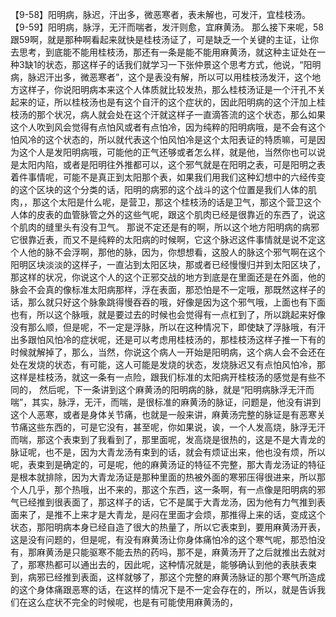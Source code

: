 【9-58】阳明病，脉迟，汗出多，微恶寒者，表未解也，可发汗，宜桂枝汤。
【9-59】阳明病，脉浮，无汗而喘者，发汗则愈，宜麻黄汤。
那么接下来呢，58跟59啊，就是那种啊看起来就快是桂枝汤证了，可是缺乏一个关键的主证，让你去思考，到底能不能用桂枝汤，那还有一条是能不能用麻黄汤，就这种主证处在一种3缺1的状态，那这样子的话我们就学习一下张仲景这个思考方式，他说，“阳明病，脉迟汗出多，微恶寒者”，这个是表没有解，所以可以用桂枝汤发汗，这个地方这样子，你说阳明病本来这个人体质就比较发热，那么桂枝汤证是一个汗孔不关起来的证，所以桂枝汤也是有这个自汗的这个症状的，因此阳明病的这个汗加上桂枝汤的那个状况，病人就会处在这个汗就这样子一直滴答流的这个状态，那么如果这个人吹到风会觉得有点怕风或者有点怕冷，因为纯粹的阳明病哦，是不会有这个怕风冷的这个状态的，所以就代表这个怕风怕冷是这个太阳表证的特质嘛，可是因为这个人是发阳明病哦，可能他的正气还够或者怎么样，就是他，当然你也可以说是太阳内陷，或者是阳明往外推都可以，这个邪气就是在阳明之表，可是阳明之表着件事情呢，可能不是真正到太阳那个表，如果我们用我们这种幻想中的六经传变的这个区块的这个分类的话，阳明的病邪的这个战斗的这个位置是我们人体的肌肉，，那这个太阳是什么呢，是营卫，那这个桂枝汤的话是卫气，那这个营卫这个人体的皮表的血管脉管之外的这些气呢，跟这个肌肉已经是很靠近的东西了，说这个肌肉的缝里头有没有卫气。
那说不定还是有的啊，所以这个地方阳明病的病邪它很靠近表，而又不是纯粹的太阳病的时候啊，它这个脉迟这件事情就是说不定这个人他的脉不会浮啊，那他的脉，因为，你想想看，这股人的脉这个邪气啊在这个阳明区块淡淡的这样子，一直沾到太阳区块，那或者已经慢慢归并到太阳区块了，那这样的状况，你说这个人的这个正邪交战的地方到底是在里面还是在外面，他的脉会不会真的像标准太阳病那样，浮在表面，那恐怕是不一定哦，那既然这样子的话，那么就只好这个脉象跳得慢吞吞的哦，好像是因为这个邪气哦，上面也有下面也有，所以这个脉哦，就是要过去的时候也会觉得有一点杠到了，所以跳起来好像没有那么顺，但是呢，不一定是浮脉，所以在这种情况下，即使缺了浮脉哦，有汗出多跟怕风怕冷的症状呢，还是可以考虑用桂枝汤的，那桂枝汤这样子推一下有的时候就解掉了，那么，当然，你说这个病人一开始是阳明病，这个病人会不会还在处在发烧的状态，有可能，这人可能是发烧的状态，发烧脉迟又有点怕风怕冷，那这样是桂枝汤，就这一条有一点险，跟我们标准的太阳病开桂枝汤的感觉是有些不同的，
然后呢，下一条讲到这个麻黄汤的阳明病的脉，就是“阳明病脉浮无汗而喘”，其实，脉浮，无汗，而喘，是很标准的麻黄汤的脉证，问题是，他没有讲到这个人恶寒，或者是身体关节痛，也就是一般来讲，麻黄汤完整的脉证是有恶寒关节痛这些东西的，可是它没有，甚至呢，你如果说，诶，一个人发高烧，脉浮无汗而喘，那这个表束到了我看到了，那里面呢，发高烧是很热的，这是不是大青龙的脉证呢，也不是，因为大青龙汤有束到的话，就会有烦证出来，他也没有烦，所以呢，表束到是确定的，可是呢，他的麻黄汤证的特征不完整，那大青龙汤证的特征是根本就排除，因为大青龙汤证是那种里面的热被外面的寒邪压得很进来，所以那个人几乎，那个热哦，出不来的，那这个东西，这一条啊，有一点像是阳明病的邪气已经推到很表面了，那这样子的话，它不是属于大青龙汤，因为他有力气推到表面来了，是推不上来才是大青龙，是闷在里面才会烦，那推得上来的话，变成这个状态，那阳明病本身已经自造了很大的热量了，所以它表束到，要用麻黄汤开表，这是没有问题的，但是呢，有没有麻黄汤让你身体痛怕冷的这个寒气呢，那恐怕没有，那麻黄汤是只能驱寒不能去热的药吗，那不是，麻黄汤开了之后就推出去就对了，那寒热都可以通出去的，因此呢，这种情况就是，能够确认到他的表肤表束到，病邪已经推到表面，这样就够了，那这个完整的麻黄汤脉证的那个寒气所造成的这个身体痛跟恶寒的话，在这样的情况下是不一定会存在的，所以，就是告诉我们在这么症状不完全的时候呢，也是有可能使用麻黄汤的，
